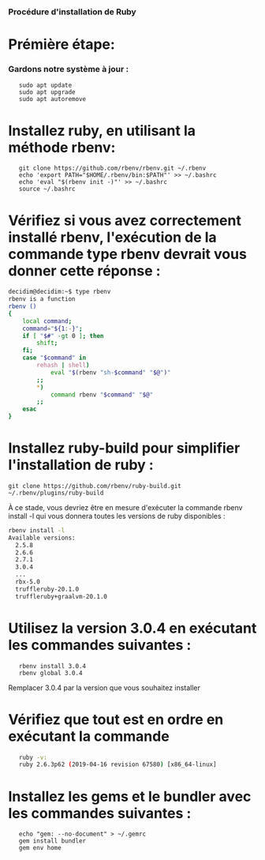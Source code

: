 ### Procédure d'installation de Ruby

# Prémière étape:
### Gardons notre système à jour :

```
   sudo apt update
   sudo apt upgrade
   sudo apt autoremove
```

# Installez ruby, en utilisant la méthode rbenv:

```
   git clone https://github.com/rbenv/rbenv.git ~/.rbenv
   echo 'export PATH="$HOME/.rbenv/bin:$PATH"' >> ~/.bashrc
   echo 'eval "$(rbenv init -)"' >> ~/.bashrc
   source ~/.bashrc
```
# Vérifiez si vous avez correctement installé rbenv, l'exécution de la commande type rbenv devrait vous donner cette réponse :

```bash
decidim@decidim:~$ type rbenv
rbenv is a function
rbenv ()
{
    local command;
    command="${1:-}";
    if [ "$#" -gt 0 ]; then
        shift;
    fi;
    case "$command" in
        rehash | shell)
            eval "$(rbenv "sh-$command" "$@")"
        ;;
        *)
            command rbenv "$command" "$@"
        ;;
    esac
}
```
# Installez ruby-build pour simplifier l'installation de ruby ​​:
```git clone https://github.com/rbenv/ruby-build.git ~/.rbenv/plugins/ruby-build```

À ce stade, vous devriez être en mesure d'exécuter la commande rbenv install -l qui vous donnera toutes les versions de ruby ​​disponibles :

```bash
rbenv install -l
Available versions:
  2.5.8
  2.6.6
  2.7.1
  3.0.4
  ...
  rbx-5.0
  truffleruby-20.1.0
  truffleruby+graalvm-20.1.0
```

# Utilisez la version 3.0.4 en exécutant les commandes suivantes :

```
   rbenv install 3.0.4
   rbenv global 3.0.4
 ```
 Remplacer 3.0.4 par la version que vous souhaitez installer

# Vérifiez que tout est en ordre en exécutant la commande

```bash
   ruby -v:
   ruby 2.6.3p62 (2019-04-16 revision 67580) [x86_64-linux]
```
# Installez les gems et le bundler avec les commandes suivantes :
```
   echo "gem: --no-document" > ~/.gemrc 
   gem install bundler
   gem env home
 ```